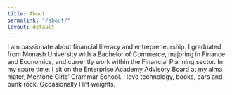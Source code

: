 ```yaml
---
title: About
permalink: "/about/"
layout: default
---
```


I am passionate about financial literacy and entrepreneurship. I graduated from Monash University with a Bachelor of Commerce, majoring in Finance and Economics, and currently work within the Financial Planning sector. In my spare time, I sit on the Enterprise Academy Advisory Board at my alma mater, Mentone Girls’ Grammar School. I love technology, books, cars and punk rock. Occasionally I lift weights.